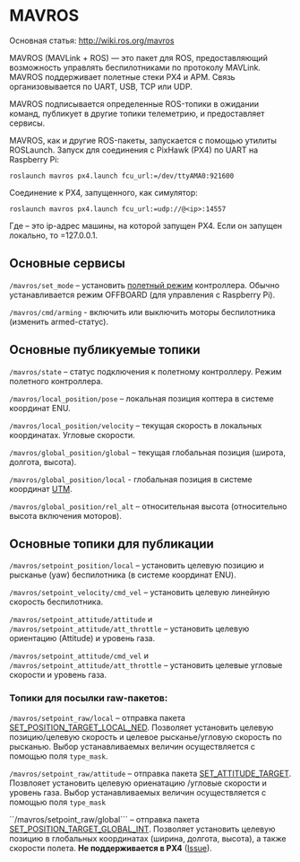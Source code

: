 MAVROS
===

Основная статья: http://wiki.ros.org/mavros

MAVROS (MAVLink + ROS) — это пакет для ROS, предоставляющий возможность управлять беспилотниками по протоколу MAVLink. MAVROS поддерживает полетные стеки PX4 и APM. Связь организовывается по UART, USB, TCP или UDP.

MAVROS подписывается определенные ROS-топики в ожидании команд, публикует в другие топики телеметрию, и предоставляет сервисы.

MAVROS, как и другие ROS-пакеты, запускается с помощью утилиты ROSLaunch. Запуск для соединения с PixHawk (PX4) по UART на Raspberry Pi:

```
roslaunch mavros px4.launch fcu_url:=/dev/ttyAMA0:921600
```

Соединение к PX4, запущенного, как симулятор:
```
roslaunch mavros px4.launch fcu_url:=udp://@<ip>:14557
```

Где <ip> – это ip-адрес машины, на которой запущен PX4. Если он запущен локально, то <ip>=127.0.0.1.

Основные сервисы
---

```/mavros/set_mode``` – установить [полетный режим](modes.md) контроллера. Обычно устанавливается режим OFFBOARD (для управления с Raspberry Pi).

```/mavros/cmd/arming``` - включить или выключить моторы беспилотника (изменить armed-статус).

Основные публикуемые топики
---

```/mavros/state``` – статус подключения к полетному контроллеру. Режим полетного контроллера.

```/mavros/local_position/pose``` – локальная позиция коптера в системе координат ENU.

```/mavros/local_position/velocity``` – текущая скорость в локальных координатах. Угловые скорости.

```/mavros/global_position/global``` – текущая глобальная позиция (широта, долгота, высота).

```/mavros/global_position/local``` - глобальная позиция в системе координат [UTM](https://ru.wikipedia.org/wiki/Система_координат_UTM).

```/mavros/global_position/rel_alt``` – относительная высота (относительно высота включения моторов).

Основные топики для публикации
---

```/mavros/setpoint_position/local``` – установить целевую позицию  и рысканье (yaw) беспилотника (в системе координат ENU).

```/mavros/setpoint_velocity/cmd_vel``` – установить целевую линейную скорость беспилотника.

```/mavros/setpoint_attitude/attitude``` и ```/mavros/setpoint_attitude/att_throttle``` – установить целевую ориентацию (Attitude) и уровень газа.

```/mavros/setpoint_attitude/cmd_vel``` и ```/mavros/setpoint_attitude/att_throttle``` – установить целевые угловые скорости и уровень газа.

### Топики для посылки raw-пакетов:

```/mavros/setpoint_raw/local``` – отправка пакета [SET_POSITION_TARGET_LOCAL_NED](https://pixhawk.ethz.ch/mavlink/#SET_POSITION_TARGET_LOCAL_NED). Позволяет установить целевую позицию/целевую скорость и целевое рысканье/угловую скорость по рысканью. Выбор устанавливаемых величин осуществляется с помощью поля ``type_mask``.

```/mavros/setpoint_raw/attitude``` – отправка пакета [SET_ATTITUDE_TARGET](https://pixhawk.ethz.ch/mavlink/#SET_ATTITUDE_TARGET). Позвлояет установить целевую ориенатацию /угловые скорости и уровень газа. Выбор устанавливаемых величин осуществляется с помощью поля ``type_mask``

``/mavros/setpoint_raw/global``` – отправка пакета [SET_POSITION_TARGET_GLOBAL_INT](https://pixhawk.ethz.ch/mavlink/#SET_POSITION_TARGET_GLOBAL_INT). Позволяет установить целевую позицию в глобальных координатах (ширина, долгота, высота), а также скорости полета. **Не поддерживается в PX4** ([Issue](https://github.com/PX4/Firmware/issues/7552)).
